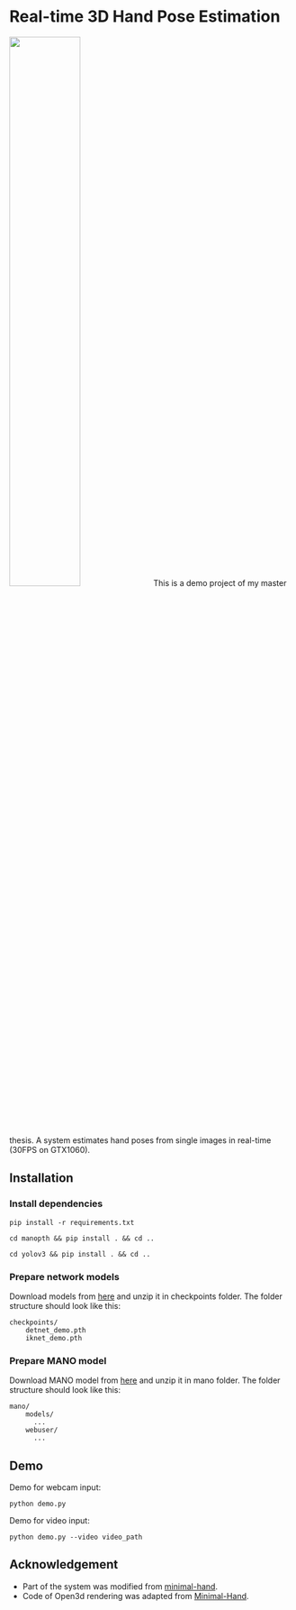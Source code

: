 # Real-time 3D Hand Pose Estimation
<img src="/assets/asset.gif" width=50% height=50%>
This is a demo project of my master thesis. A system estimates hand poses from single images in real-time (30FPS on GTX1060).

## Installation
### Install dependencies
```
pip install -r requirements.txt
```
```
cd manopth && pip install . && cd ..
```
```
cd yolov3 && pip install . && cd ..
```
### Prepare network models
Download models from [here](https://drive.google.com/file/d/1wLbBuZoCJGrXbwoPijAZOBG1A23xrVnk/view?usp=sharing) and unzip it in checkpoints folder. The folder structure should look like this:
```
checkpoints/
    detnet_demo.pth
    iknet_demo.pth
```

### Prepare MANO model
Download MANO model from [here](https://mano.is.tue.mpg.de/) and unzip it in mano folder. The folder structure should look like this:
```
mano/
    models/
      ...
    webuser/
      ...
```
## Demo
Demo for webcam input:
```
python demo.py
```
Demo for video input:
```
python demo.py --video video_path
```

## Acknowledgement
- Part of the system was modified from [minimal-hand](https://github.com/CalciferZh/minimal-hand).
- Code of Open3d rendering was adapted from [Minimal-Hand](https://github.com/lingtengqiu/Minimal-Hand).

